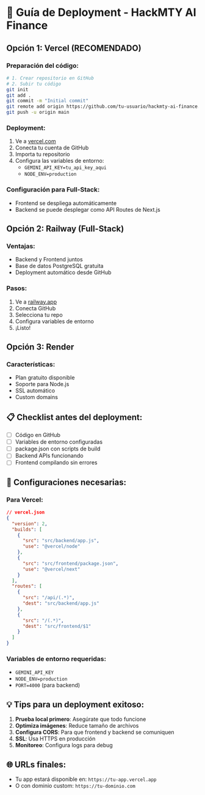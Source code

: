 # 🚀 Guía de Deployment - HackMTY AI Finance

## Opción 1: Vercel (RECOMENDADO)

### Preparación del código:
```bash
# 1. Crear repositorio en GitHub
# 2. Subir tu código
git init
git add .
git commit -m "Initial commit"
git remote add origin https://github.com/tu-usuario/hackmty-ai-finance.git
git push -u origin main
```

### Deployment:
1. Ve a [vercel.com](https://vercel.com)
2. Conecta tu cuenta de GitHub
3. Importa tu repositorio
4. Configura las variables de entorno:
   - `GEMINI_API_KEY=tu_api_key_aqui`
   - `NODE_ENV=production`

### Configuración para Full-Stack:
- Frontend se despliega automáticamente
- Backend se puede desplegar como API Routes de Next.js

## Opción 2: Railway (Full-Stack)

### Ventajas:
- Backend y Frontend juntos
- Base de datos PostgreSQL gratuita
- Deployment automático desde GitHub

### Pasos:
1. Ve a [railway.app](https://railway.app)
2. Conecta GitHub
3. Selecciona tu repo
4. Configura variables de entorno
5. ¡Listo!

## Opción 3: Render

### Características:
- Plan gratuito disponible
- Soporte para Node.js
- SSL automático
- Custom domains

## 📋 Checklist antes del deployment:

- [ ] Código en GitHub
- [ ] Variables de entorno configuradas
- [ ] package.json con scripts de build
- [ ] Backend APIs funcionando
- [ ] Frontend compilando sin errores

## 🔧 Configuraciones necesarias:

### Para Vercel:
```json
// vercel.json
{
  "version": 2,
  "builds": [
    {
      "src": "src/backend/app.js",
      "use": "@vercel/node"
    },
    {
      "src": "src/frontend/package.json",
      "use": "@vercel/next"
    }
  ],
  "routes": [
    {
      "src": "/api/(.*)",
      "dest": "src/backend/app.js"
    },
    {
      "src": "/(.*)",
      "dest": "src/frontend/$1"
    }
  ]
}
```

### Variables de entorno requeridas:
- `GEMINI_API_KEY`
- `NODE_ENV=production`
- `PORT=4000` (para backend)

## 💡 Tips para un deployment exitoso:

1. **Prueba local primero**: Asegúrate que todo funcione
2. **Optimiza imágenes**: Reduce tamaño de archivos
3. **Configura CORS**: Para que frontend y backend se comuniquen
4. **SSL**: Usa HTTPS en producción
5. **Monitoreo**: Configura logs para debug

## 🌐 URLs finales:
- Tu app estará disponible en: `https://tu-app.vercel.app`
- O con dominio custom: `https://tu-dominio.com`